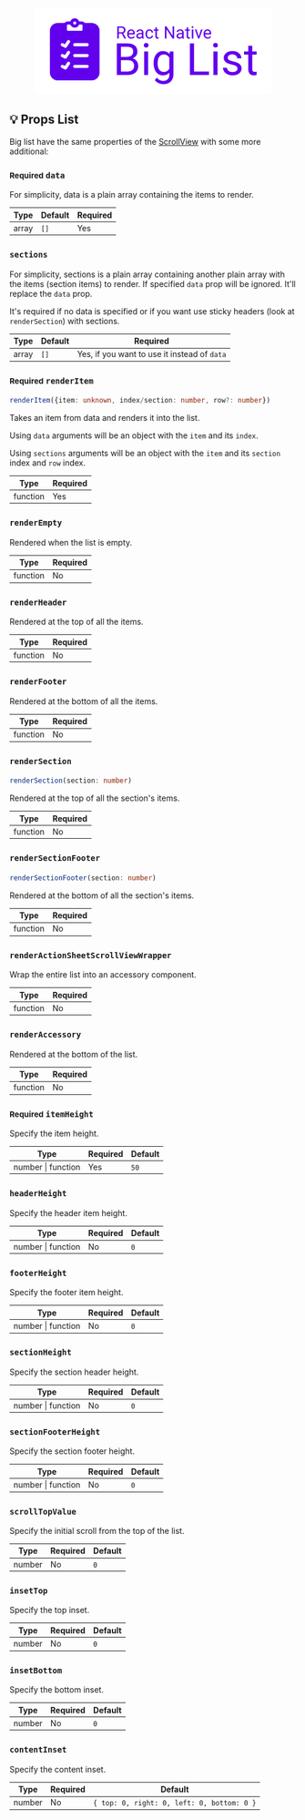 <div align="center">

<img alt="React Native Big List" src="assets/logo.png" />

</div>

## 💡 Props List

Big list have the same properties of the [ScrollView](https://reactnative.dev/docs/view#props) with some more additional:

### <small>Required</small> `data`

For simplicity, data is a plain array containing the items to render.

| Type  | Default | Required |
| ----- | ------- | -------- |
| array | `[]`    | Yes      |

### `sections`

For simplicity, sections is a plain array containing another plain array with the items (section items) to render. If specified `data` prop will be ignored.
It'll replace the `data` prop.

It's required if no data is specified or if you want use sticky headers (look at `renderSection`) with sections.

| Type  | Default | Required                                     |
| ----- | ------- | -------------------------------------------- |
| array | `[]`    | Yes, if you want to use it instead of `data` |

### <small>Required</small> `renderItem`

```ts
renderItem({item: unknown, index/section: number, row?: number})
```

Takes an item from data and renders it into the list.

Using `data` arguments will be an object with the `item` and its `index`.

Using `sections` arguments will be an object with the `item` and its `section` index and `row` index.

| Type     | Required |
| -------- | -------- |
| function | Yes      |

### `renderEmpty`

Rendered when the list is empty.

| Type     | Required |
| -------- | -------- |
| function | No       |

### `renderHeader`

Rendered at the top of all the items.

| Type     | Required |
| -------- | -------- |
| function | No       |

### `renderFooter`

Rendered at the bottom of all the items.

| Type     | Required |
| -------- | -------- |
| function | No       |

### `renderSection`

```ts
renderSection(section: number)
```

Rendered at the top of all the section's items.

| Type     | Required |
| -------- | -------- |
| function | No       |

### `renderSectionFooter`

```ts
renderSectionFooter(section: number)
```

Rendered at the bottom of all the section's items.

| Type     | Required |
| -------- | -------- |
| function | No       |

### `renderActionSheetScrollViewWrapper`

Wrap the entire list into an accessory component.

| Type     | Required |
| -------- | -------- |
| function | No       |

### `renderAccessory`

Rendered at the bottom of the list.

| Type     | Required |
| -------- | -------- |
| function | No       |

### <small>Required</small> `itemHeight`

Specify the item height.

| Type                   | Required | Default |
| ---------------------- | -------- | ------- |
| number &#124; function | Yes      | `50`    |

### `headerHeight`

Specify the header item height.

| Type                   | Required | Default |
| ---------------------- | -------- | ------- |
| number &#124; function | No       | `0`     |

### `footerHeight`

Specify the footer item height.

| Type                   | Required | Default |
| ---------------------- | -------- | ------- |
| number &#124; function | No       | `0`     |

### `sectionHeight`

Specify the section header height.

| Type                   | Required | Default |
| ---------------------- | -------- | ------- |
| number &#124; function | No       | `0`     |

### `sectionFooterHeight`

Specify the section footer height.

| Type                   | Required | Default |
| ---------------------- | -------- | ------- |
| number &#124; function | No       | `0`     |

### `scrollTopValue`

Specify the initial scroll from the top of the list.

| Type   | Required | Default |
| ------ | -------- | ------- |
| number | No       | `0`     |

### `insetTop`

Specify the top inset.

| Type   | Required | Default |
| ------ | -------- | ------- |
| number | No       | `0`     |

### `insetBottom`

Specify the bottom inset.

| Type   | Required | Default |
| ------ | -------- | ------- |
| number | No       | `0`     |

### `contentInset`

Specify the content inset.

| Type   | Required | Default                                    |
| ------ | -------- | ------------------------------------------ |
| number | No       | `{ top: 0, right: 0, left: 0, bottom: 0 }` |
